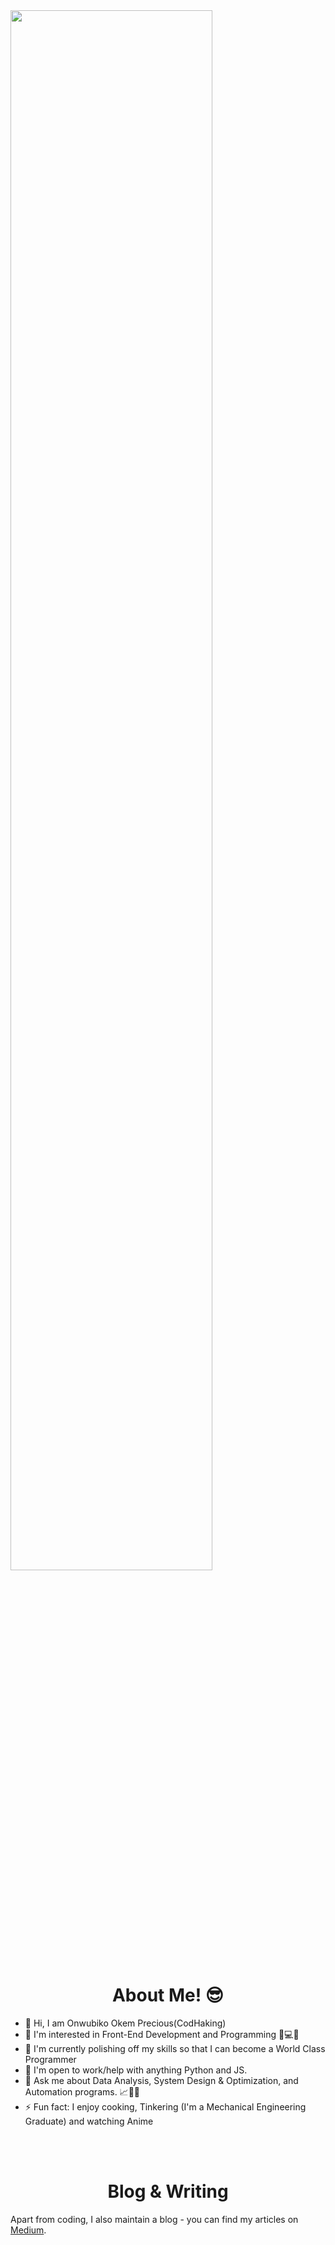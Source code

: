 <img align="center" src="https://readme-typing-svg.herokuapp.com?size=25&color=2296F7&background=C6CBFF00&center=true&vCenter=true&width=500&lines=Hello+there!+I'm+CodHaking+%F0%9F%91%8B;I+am+a+Programmer+%F0%9F%90%B1%E2%80%8D%F0%9F%92%BB;I+am+a+Freelancer+%F0%9F%92%B8;I+am+a+content+creator+%F0%9F%93%9D;I+write+a+lot+of+code+%F0%9F%92%BB" width="80%"/>


<h1 align="center">About Me! 😎</h1>

- 👋 Hi, I am Onwubiko Okem Precious(CodHaking)
- 🧱 I'm interested in Front-End Development and Programming 🧠💻🌐
- 🌱 I'm currently polishing off my skills so that I can become a World Class Programmer
- 🤝 I'm open to work/help with anything Python and JS.
- 💬 Ask me about Data Analysis, System Design & Optimization, and Automation programs. 📈🤖🧠
- ⚡  Fun fact: I enjoy cooking, Tinkering (I'm a Mechanical Engineering Graduate) and watching Anime
  

<br>
<br>

<h1 align="center">Blog & Writing</h1>
Apart from coding, I also maintain a blog - you can find my articles on <a href="https://medium.com/@onwubikookem">Medium</a>.

<br>
<br>
<br>

  
<!--Thanks @ [Arygam(https://github.com/Aryagm), Lemonsaurus(https://github.com/lemonsaurus), Xithrius(https://github.com/Xithrius), TobeTeks(https://github.com/TobeTek)]-->

